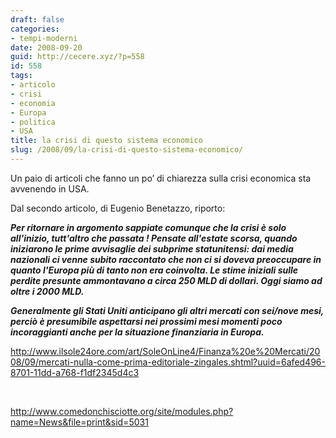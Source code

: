 ```yaml
---
draft: false
categories:
- tempi-moderni
date: 2008-09-20
guid: http://cecere.xyz/?p=558
id: 558
tags:
- articolo
- crisi
- economia
- Europa
- politica
- USA
title: la crisi di questo sistema economico
slug: /2008/09/la-crisi-di-questo-sistema-economico/
---
```


Un paio di articoli che fanno un po’ di chiarezza sulla crisi economica sta avvenendo in USA.

Dal secondo articolo, di Eugenio Benetazzo, riporto:

_**Per ritornare in argomento sappiate comunque che la crisi è solo all'inizio, tutt'altro che passata ! Pensate all'estate scorsa, quando iniziarono le prime avvisaglie dei subprime statunitensi: dai media nazionali ci venne subito raccontato che non ci si doveva preoccupare in quanto l'Europa più di tanto non era coinvolta. Le stime iniziali sulle perdite presunte ammontavano a circa 250 MLD di dollari. Oggi siamo ad oltre i 2000 MLD.**_

_**Generalmente gli Stati Uniti anticipano gli altri mercati con sei/nove mesi, perciò è presumibile aspettarsi nei prossimi mesi momenti poco incoraggianti anche per la situazione finanziaria in Europa.**_

<http://www.ilsole24ore.com/art/SoleOnLine4/Finanza%20e%20Mercati/2008/09/mercati-nulla-come-prima-editoriale-zingales.shtml?uuid=6afed496-8701-11dd-a768-f1df2345d4c3>

 

<http://www.comedonchisciotte.org/site/modules.php?name=News&file=print&sid=5031>
